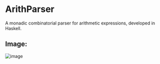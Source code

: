 # ArithParser
A monadic combinatorial parser for arithmetic expressions, developed in Haskell.

Image:
---
![image](https://github.com/user-attachments/assets/da6d9bbc-a5d5-4cff-a0a1-006c77ddedaa)
